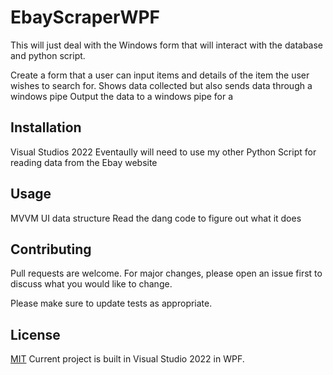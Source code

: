 # EbayScraperWPF
This will just deal with the Windows form that will interact with the database and python script.

Create a form that a user can input items and details of the item the user wishes to search for.
Shows data collected but also sends data through a windows pipe
Output the data to a windows pipe for a 

## Installation

Visual Studios 2022
Eventaully will need to use my other Python Script for reading data from the Ebay website

## Usage

MVVM UI data structure
Read the dang code to figure out what it does

## Contributing

Pull requests are welcome. For major changes, please open an issue first
to discuss what you would like to change.

Please make sure to update tests as appropriate.

## License

[MIT](https://choosealicense.com/licenses/mit/)
Current project is built in Visual Studio 2022 in WPF.
